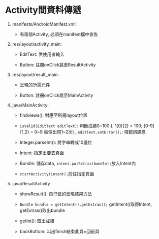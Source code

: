 # Activity間資料傳遞

1. manifests/AndroidManifest.xml:

	- 有兩個Activity, 必須在manifest檔中宣告

2. res/layout/activity_main:

	- EditText: 供使用者輸入

	- Button: 註冊onClick跳至ResultActivity

3. res/layout/result_main:

	- 呈現的所需元件

	- Button: 註冊onClick跳至MainActivity

4. java/MainActivity:

	- findviews(): 對應至所需layout位置

	- `isValid(EditText editText)`: 判斷成績0~100 (, 1[0]{2} = 100; [0-9]{1,2} = 0~9 每個出現1~2次) , `editText.setError();`: 噴錯誤訊息

	- Integer.parseInt(): 將字串轉成10進位

	- Intent: 指定出要去頁面

	- Bundle: 儲存data, `intent.putExtras(bundle);`放入Intent內

	- `startActivity(intent);`前往指定頁面

5. java/ResultActivity

	- showResult(): 自己做的呈現結果方法

	- `Bundle bundle = getIntent().getExtras();` getIntent()取得Intent, getExtras()取出bundle

	- getInt(): 取出成績

	- backButtom: 叫出finish結束此頁=回前頁